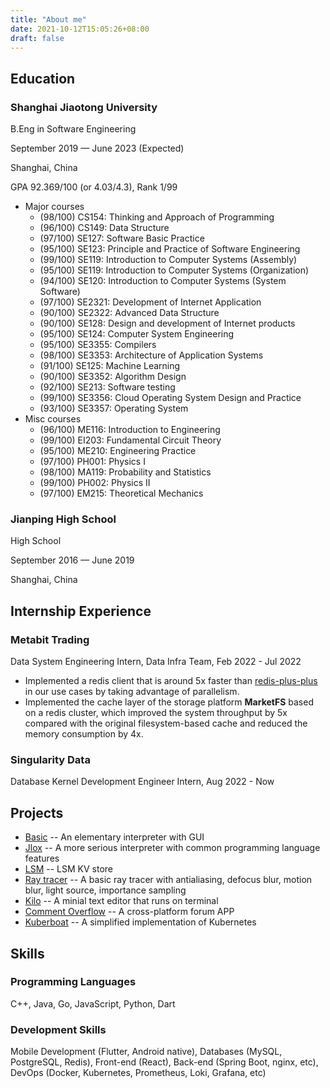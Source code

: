 ```yaml
---
title: "About me"
date: 2021-10-12T15:05:26+08:00
draft: false
---
```


## Education

### Shanghai Jiaotong University

B.Eng in Software Engineering

September 2019 — June 2023 (Expected)

Shanghai, China

GPA 92.369/100 (or 4.03/4.3), Rank 1/99

- Major courses
  - (98/100) CS154: Thinking and Approach of Programming
  - (96/100) CS149: Data Structure
  - (97/100) SE127: Software Basic Practice
  - (95/100) SE123: Principle and Practice of Software Engineering
  - (99/100) SE119: Introduction to Computer Systems (Assembly)
  - (95/100) SE119: Introduction to Computer Systems (Organization)
  - (94/100) SE120: Introduction to Computer Systems (System Software)
  - (97/100) SE2321: Development of Internet Application
  - (90/100) SE2322: Advanced Data Structure
  - (90/100) SE128: Design and development of Internet products
  - (95/100) SE124: Computer System Engineering
  - (95/100) SE3355: Compilers
  - (98/100) SE3353: Architecture of Application Systems
  - (91/100) SE125: Machine Learning
  - (90/100) SE3352: Algorithm Design
  - (92/100) SE213: Software testing
  - (99/100) SE3356: Cloud Operating System Design and Practice
  - (93/100) SE3357: Operating System
- Misc courses
  - (96/100) ME116: Introduction to Engineering
  - (99/100) EI203: Fundamental Circuit Theory
  - (95/100) ME210: Engineering Practice
  - (97/100) PH001: Physics I
  - (98/100) MA119: Probability and Statistics
  - (99/100) PH002: Physics II
  - (97/100) EM215: Theoretical Mechanics

### Jianping High School

High School

September 2016 — June 2019

Shanghai, China

## Internship Experience

### Metabit Trading

  Data System Engineering Intern, Data Infra Team, Feb 2022 - Jul 2022

- Implemented a redis client that is around 5x faster than [redis-plus-plus](https://github.com/sewenew/redis-plus-plus) in our use cases by taking advantage of parallelism.
- Implemented the cache layer of the storage platform **MarketFS** based on a redis cluster, which improved the system throughput by 5x compared with the original filesystem-based cache and reduced the memory consumption by 4x.

### Singularity Data

  Database Kernel Development Engineer Intern, Aug 2022 - Now  

## Projects

- [Basic](https://github.com/Gun9niR/Basic) -- An elementary interpreter with GUI
- [Jlox](https://github.com/Gun9niR/Crafting-Interpreters) -- A more serious interpreter with common programming language features
- [LSM](https://github.com/Gun9niR/LSM) -- LSM KV store
- [Ray tracer](https://github.com/Gun9niR/Ray-Tracer-in-Cpp) -- A basic ray tracer with antialiasing, defocus blur, motion blur, light source, importance sampling
- [Kilo](https://github.com/Gun9niR/Kilo) -- A minial text editor that runs on terminal
- [Comment Overflow](https://github.com/Comment-Overflow) -- A cross-platform forum APP
- [Kuberboat](https://github.com/Kuberboat/Kuberboat) -- A simplified implementation of Kubernetes

## Skills

### Programming Languages

C++, Java, Go, JavaScript, Python, Dart

### Development Skills

Mobile Development (Flutter, Android native), Databases (MySQL, PostgreSQL, Redis), Front-end (React), Back-end (Spring Boot, nginx, etc), DevOps (Docker, Kubernetes, Prometheus, Loki, Grafana, etc)
